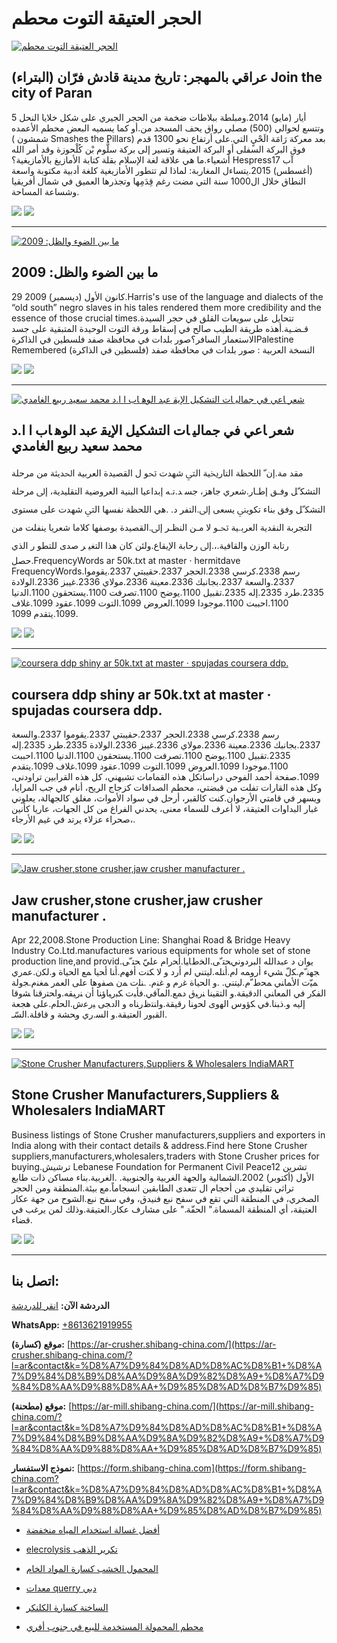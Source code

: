 # الحجر العتيقة التوت محطم

<a href="https://swt.shibang-china.com/?l=ar&img&k=%D8%A7%D9%84%D8%AD%D8%AC%D8%B1+%D8%A7%D9%84%D8%B9%D8%AA%D9%8A%D9%82%D8%A9+%D8%A7%D9%84%D8%AA%D9%88%D8%AA+%D9%85%D8%AD%D8%B7%D9%85" target="_blank">![الحجر العتيقة التوت محطم](http://static.shibang-china.com/all-800x300/276.jpg)</a>

## عراقي بالمهجر: تاريخ مدينة قادش فرّان (البتراء) Join the city of Paran
5 أيار (مايو) 2014.ومبلطة ببلاطات ضخمة من الحجر الجيري على شكل خلايا النحل وتتسع لحوالي (500) مصلي رواق يحف المسجد من.أو كما يسميه البعض محطم الأعمده ( شمشون Smashes the Pillars) بعد معركة رَامَة الَحْيٍ التي.على أرتفاع نحو 1300 قدم فوق البركة السفلى أو البركة العتيقة وتسير إلى بركة سلُّوم بْن كُلْحوزة وقد أمر الله أشعياء.ما هي علاقة لغة الإسلام بقلة كتابة الأمازيغ بالأمازيغية؟ Hespress17 آب (أغسطس) 2015.يتساءل المغاربة: لماذا لم تتطور الأمازيغية كلغة أدبية مكتوبة واسعة النطاق خلال ال1000 سنة التي مضت رغم قِدَمِها وتجذرها العميق في شمال أفريقيا وشساعة المساحة.


<a href="https://whatsapp.shibangsoft.com/WhatsApp.php" target="_blank" title="WhatsApp">![](http://static.shibang-china.com/icon/whatsapp.png)</a> <a href="https://swt.shibang-china.com/?l=ar&icon&k=%D8%A7%D9%84%D8%AD%D8%AC%D8%B1+%D8%A7%D9%84%D8%B9%D8%AA%D9%8A%D9%82%D8%A9+%D8%A7%D9%84%D8%AA%D9%88%D8%AA+%D9%85%D8%AD%D8%B7%D9%85" target="_blank">![](http://static.shibang-china.com/icon/chat-ar.png)</a>

---

<a href="https://swt.shibang-china.com/?l=ar&img&k=%D8%A7%D9%84%D8%AD%D8%AC%D8%B1+%D8%A7%D9%84%D8%B9%D8%AA%D9%8A%D9%82%D8%A9+%D8%A7%D9%84%D8%AA%D9%88%D8%AA+%D9%85%D8%AD%D8%B7%D9%85" target="_blank">![ما بين الضوء والظل: 2009](http://static.shibang-china.com/all-800x300/1277.jpg)</a>

## ما بين الضوء والظل: 2009
29 كانون الأول (ديسمبر) 2009.Harris&#39;s use of the language and dialects of the “old south” negro slaves in his tales rendered them more credibility and the essence of those crucial times.تتحايل على سويعات القلق في حجر السيدة قـضـية.أهذه طريقة الطيب صالح في إسقاط ورقة التوت الوحيدة المتبقية على جسد الاستعمار السافر؟صور بلدات في محافظة صفد فلسطين في الذاكرةPalestine Remembered (فلسطين في الذاكرة) النسخة العربية : صور بلدات في محافظة صفد


<a href="https://whatsapp.shibangsoft.com/WhatsApp.php" target="_blank" title="WhatsApp">![](http://static.shibang-china.com/icon/whatsapp.png)</a> <a href="https://swt.shibang-china.com/?l=ar&icon&k=%D8%A7%D9%84%D8%AD%D8%AC%D8%B1+%D8%A7%D9%84%D8%B9%D8%AA%D9%8A%D9%82%D8%A9+%D8%A7%D9%84%D8%AA%D9%88%D8%AA+%D9%85%D8%AD%D8%B7%D9%85" target="_blank">![](http://static.shibang-china.com/icon/chat-ar.png)</a>

---

<a href="https://swt.shibang-china.com/?l=ar&img&k=%D8%A7%D9%84%D8%AD%D8%AC%D8%B1+%D8%A7%D9%84%D8%B9%D8%AA%D9%8A%D9%82%D8%A9+%D8%A7%D9%84%D8%AA%D9%88%D8%AA+%D9%85%D8%AD%D8%B7%D9%85" target="_blank">![ﺷﻌﺮ ﺎﻋﻲ ﻓﻲ ﺟﻤﺎﻟﻴ ﺎﺕ ﺍﻟﺘﺸﻜﻴﻞ ﺍﻹﻳﻘ ﻋﺒﺪ ﺍﻟﻮﻫ ﺎﺏ ﺍ ا.د محمد سعيد ربيع الغامدي](http://static.shibang-china.com/all-800x300/1230.jpg)</a>

## ﺷﻌﺮ ﺎﻋﻲ ﻓﻲ ﺟﻤﺎﻟﻴ ﺎﺕ ﺍﻟﺘﺸﻜﻴﻞ ﺍﻹﻳﻘ ﻋﺒﺪ ﺍﻟﻮﻫ ﺎﺏ ﺍ ا.د محمد سعيد ربيع الغامدي
ﻣﻘﺪ ﻣﺔ.ﺇﻥﹼ ﺍﻟﻠﺤﻈﺔ ﺍﻟﺘﺎﺭﳜﻴﺔ ﺍﻟﱵ ﺷﻬﺪﺕ ﲢﻮ ﻝ ﺍﻟﻘﺼﻴﺪﺓ ﺍﻟﻌﺮﺑﻴﺔ ﺍﳊﺪﻳﺜﺔ ﻣﻦ ﻣﺮﺣﻠﺔ ﺍﻟﺘﺸﻜﹼﻞ ﻭﻓـﻖ ﺇﻃـﺎﺭ.ﺷﻌﺮﻱ ﺟﺎﻫﺰ، ﺟﺴ ﺪ.ﺗ.ﻪ ﺇﺑﺪﺍﻋﻴﺎ ﺍﻟﺒﻨﻴﺔ ﺍﻟﻌﺮﻭﺿﻴﺔ ﺍﻟﺘﻘﻠﻴﺪﻳﺔ، ﺇﱃ ﻣﺮﺣﻠﺔ ﺍﻟﺘﺸﻜﹼﻞ ﻭﻓﻖ ﺑﻨﺎﺀ ﺗﻜﻮﻳﲏ ﻳﺴﻌﻰ ﺇﱃ.ﺍﻟﺘﻔﺮ ﺩ. .ﻫﻲ ﺍﻟﻠﺤﻈﺔ ﻧﻔﺴﻬﺎ ﺍﻟﱵ ﺷﻬﺪﺕ ﻋﻠﻰ ﻣﺴﺘﻮﻯ ﺍﻟﺘﺠﺮﺑﺔ ﺍﻟﻨﻘﺪﻳﺔ ﺍﻟﻌﺮﺑ.ﻴﺔ ﲢـﻮ ﻻ ﻣـﻦ ﺍﻟﻨﻈـﺮ ﺇﱃ.ﺍﻟﻘﺼﻴﺪﺓ ﺑﻮﺻﻔﻬﺎ ﻛﻼﻣﺎ ﺷﻌﺮﻳﺎ ﻳﻨﻔﻠﺖ ﻣﻦ ﺭﺗﺎﺑﺔ ﺍﻟﻮﺯﻥ ﻭﺍﻟﻘﺎﻓﻴﺔ.،.ﺇﱃ ﺭﺣﺎﺑﺔ ﺍﻹﻳﻘﺎﻉ.ﻭﻟﺌﻦ ﻛﺎﻥ ﻫﺬﺍ ﺍﻟﺘﻐﻴ ﺮ ﺻﺪﻯ ﻟﻠﺘﻄﻮ ﺭ ﺍﻟﺬﻱ ﺣﺼﻞ.FrequencyWords ar 50k.txt at master · hermitdave FrequencyWords.رسم 2338.كرسي 2338.الحجر 2337.حقيبتي 2337.يقوموا 2337.والسعة 2337.بجانبك 2336.معينة 2336.مولاي 2336.غيبز 2336.الولادة 2335.طرد 2335.إله 2335.تقبيل 1100.يوضح 1100.تصرفت 1100.يستحقون 1100.الدنيا 1100.احببت 1100.موجودا 1099.العروض 1099.التوت 1099.عقود 1099.غلاف 1099.يتقدم 1099.


<a href="https://whatsapp.shibangsoft.com/WhatsApp.php" target="_blank" title="WhatsApp">![](http://static.shibang-china.com/icon/whatsapp.png)</a> <a href="https://swt.shibang-china.com/?l=ar&icon&k=%D8%A7%D9%84%D8%AD%D8%AC%D8%B1+%D8%A7%D9%84%D8%B9%D8%AA%D9%8A%D9%82%D8%A9+%D8%A7%D9%84%D8%AA%D9%88%D8%AA+%D9%85%D8%AD%D8%B7%D9%85" target="_blank">![](http://static.shibang-china.com/icon/chat-ar.png)</a>

---

<a href="https://swt.shibang-china.com/?l=ar&img&k=%D8%A7%D9%84%D8%AD%D8%AC%D8%B1+%D8%A7%D9%84%D8%B9%D8%AA%D9%8A%D9%82%D8%A9+%D8%A7%D9%84%D8%AA%D9%88%D8%AA+%D9%85%D8%AD%D8%B7%D9%85" target="_blank">![coursera ddp shiny ar 50k.txt at master · spujadas coursera ddp.](http://static.shibang-china.com/all-800x300/775.jpg)</a>

## coursera ddp shiny ar 50k.txt at master · spujadas coursera ddp.
رسم 2338.كرسي 2338.الحجر 2337.حقيبتي 2337.يقوموا 2337.والسعة 2337.بجانبك 2336.معينة 2336.مولاي 2336.غيبز 2336.الولادة 2335.طرد 2335.إله 2335.تقبيل 1100.يوضح 1100.تصرفت 1100.يستحقون 1100.الدنيا 1100.احببت 1100.موجودا 1099.العروض 1099.التوت 1099.عقود 1099.غلاف 1099.يتقدم 1099.صفحة أحمد الفوحي دراساتكل هذه القمامات تشبهني، كل هذه القرابين تراودني، وكل هذه القارات تفلت من قبضتي، محطم الصداقات كزجاج الريح، أنام في جب المرايا، ويسهر في قامتي الأرجوان.كنت كالقبر، أرحل في سواد الأموات، مغلق كالجهالة، يعلوني غبار البداوات العتيقة، لا أعرف للسماء معنى، يحدني الفراغ من كل الجهات، عاريا كأنين صحراء عزلاء يرتد في غيم الأرجاء،.


<a href="https://whatsapp.shibangsoft.com/WhatsApp.php" target="_blank" title="WhatsApp">![](http://static.shibang-china.com/icon/whatsapp.png)</a> <a href="https://swt.shibang-china.com/?l=ar&icon&k=%D8%A7%D9%84%D8%AD%D8%AC%D8%B1+%D8%A7%D9%84%D8%B9%D8%AA%D9%8A%D9%82%D8%A9+%D8%A7%D9%84%D8%AA%D9%88%D8%AA+%D9%85%D8%AD%D8%B7%D9%85" target="_blank">![](http://static.shibang-china.com/icon/chat-ar.png)</a>

---

<a href="https://swt.shibang-china.com/?l=ar&img&k=%D8%A7%D9%84%D8%AD%D8%AC%D8%B1+%D8%A7%D9%84%D8%B9%D8%AA%D9%8A%D9%82%D8%A9+%D8%A7%D9%84%D8%AA%D9%88%D8%AA+%D9%85%D8%AD%D8%B7%D9%85" target="_blank">![Jaw crusher,stone crusher,jaw crusher manufacturer .](http://static.shibang-china.com/all-800x300/778.jpg)</a>

## Jaw crusher,stone crusher,jaw crusher manufacturer .
Apr 22,2008.Stone Production Line: Shanghai Road &amp; Bridge Heavy Industry Co.Ltd.manufactures various equipments for whole set of stone production line,and provid.ﻳﻮﺍﻥ ﺩ ﻋﺒﺪﺍﻟﻠﻪ ﺍﻟﺒﺮﺩﻭﻧﻲﺤﺘﹼﻰ.ﺍﻟﺨﻁﺎﻴﺎ.ﺃﺤﺭﺍﻡ ﻋﻠﻲّ ﺤﺘﹼﻰ ﺠﻬﻨﹼﻡ.ﻜلّ ﺸﻲﺀ ﺃﺭﻭﻤﻪ ﻟﻡ.ﺃﻨﻠﻪ.ﻟﻴﺘﻨﻲ ﻟﻡ ﺃﺭﺩ ﻭ ﻻ ﻜﻨﺕ ﺃﻓﻬﻡ.ﺃﻨﺎ ﺃﺤﻴﺎ ﻤﻊ ﺍﻟﺤﻴﺎﺓ ﻭ.ﻟﻜﻥ.ﻋﻤﺭﻱ ﻤﻴّﺕ ﺍﻷﻤﺎﻨﻲ ﻤﺤﻁﹼﻡ.ﻟﻴﺘﻨﻲ. .ﻭ ﺍﻟﺤﻴﺎﺓ ﻏﺭﻡ ﻭ ﻏﻨﻡ. .ﻨﻠﺕ ﻤﻥ ﺼﻔﻭﻫﺎ ﻋﻠﻰ ﺍﻟﻌﻤﺭ ﻤﻐﻨﻡ.ﺠﻭﻟﺔ ﺍﻟﻔﻜﺭ ﻓﻲ ﺍﻟﻤﻌﺎﻨﻲ ﺍﻟﺩﻗﻴﻘﺔ.ﻭ ﺍﻟﺘﻘﻴﻨﺎ ﻨﺭﻴﻕ ﺩﻤﻊ.ﺍﻟﻤﺂﻗﻲ.ﻓﺄﺒﺕ ﻜﺒﺭﻴﺎﺅﻨﺎ ﺃﻥ ﻨﺭﻴﻘﻪ.ﻭﺍﺤﺘﺭﻗﻨﺎ ﺸﻭﻗﺎ ﺇﻟﻴﻪ ﻭ.ﺫﺒﻨﺎ.ﻓﻲ ﻜﺅﻭﺱ ﺍﻟﻬﻭﻯ ﻟﺤﻭﻨﺎ ﺭﻗﻴﻘﺔ.ﻭﺍﻨﺘﻅﺭﻨﺎﻩ ﻭ ﺍﻟﺩﺠﻰ ﻴﺭﻋﺵ.ﺍﻟﺤﻠﻡ.ﻋﻠﻰ ﻫﺠﻌﺔ ﺍﻟﻘﺒﻭﺭ ﺍﻟﻌﺘﻴﻘﺔ.ﻭ ﺍﻟﺴ.ﺭﻱ ﻭﺤﺸﺔ ﻭ ﻗﺎﻓﻠﺔ.ﺍﻟﺴّـ.


<a href="https://whatsapp.shibangsoft.com/WhatsApp.php" target="_blank" title="WhatsApp">![](http://static.shibang-china.com/icon/whatsapp.png)</a> <a href="https://swt.shibang-china.com/?l=ar&icon&k=%D8%A7%D9%84%D8%AD%D8%AC%D8%B1+%D8%A7%D9%84%D8%B9%D8%AA%D9%8A%D9%82%D8%A9+%D8%A7%D9%84%D8%AA%D9%88%D8%AA+%D9%85%D8%AD%D8%B7%D9%85" target="_blank">![](http://static.shibang-china.com/icon/chat-ar.png)</a>

---

<a href="https://swt.shibang-china.com/?l=ar&img&k=%D8%A7%D9%84%D8%AD%D8%AC%D8%B1+%D8%A7%D9%84%D8%B9%D8%AA%D9%8A%D9%82%D8%A9+%D8%A7%D9%84%D8%AA%D9%88%D8%AA+%D9%85%D8%AD%D8%B7%D9%85" target="_blank">![Stone Crusher Manufacturers,Suppliers &amp; Wholesalers IndiaMART](http://static.shibang-china.com/all-800x300/106.jpg)</a>

## Stone Crusher Manufacturers,Suppliers &amp; Wholesalers IndiaMART
Business listings of Stone Crusher manufacturers,suppliers and exporters in India along with their contact details &amp; address.Find here Stone Crusher suppliers,manufacturers,wholesalers,traders with Stone Crusher prices for buying.ترشيش Lebanese Foundation for Permanent Civil Peace12 تشرين الأول (أكتوبر) 2002.الشمالية والجهة الغربية والجنوبية. .الغربية.بناء مساكن ذات طابع تراثي تقليدي من أحجام ال تتعدى الطابقين انسجاماً.مع بيئة.المنطقة ومن الحجر الصخري، في المنطقة التي تقع في سفح نبع فنيدق، وفي سفح نبع.الشوح من جهة عكار العتيقة، أي المنطقة المسماة.&quot; الحفّة.&quot; على مشارف عكار.العتيقة.وذلك لمن يرغب في قضاء.


<a href="https://whatsapp.shibangsoft.com/WhatsApp.php" target="_blank" title="WhatsApp">![](http://static.shibang-china.com/icon/whatsapp.png)</a> <a href="https://swt.shibang-china.com/?l=ar&icon&k=%D8%A7%D9%84%D8%AD%D8%AC%D8%B1+%D8%A7%D9%84%D8%B9%D8%AA%D9%8A%D9%82%D8%A9+%D8%A7%D9%84%D8%AA%D9%88%D8%AA+%D9%85%D8%AD%D8%B7%D9%85" target="_blank">![](http://static.shibang-china.com/icon/chat-ar.png)</a>

---
## اتصل بنا:

**الدردشة الآن:** [انقر للدردشة](https://swt.shibang-china.com?l=ar&contact&k=%D8%A7%D9%84%D8%AD%D8%AC%D8%B1+%D8%A7%D9%84%D8%B9%D8%AA%D9%8A%D9%82%D8%A9+%D8%A7%D9%84%D8%AA%D9%88%D8%AA+%D9%85%D8%AD%D8%B7%D9%85)

**WhatsApp:**  [+8613621919955](https://whatsapp.shibangsoft.com/WhatsApp.php)

**موقع (كسارة):** [https://ar-crusher.shibang-china.com/](https://ar-crusher.shibang-china.com/?l=ar&contact&k=%D8%A7%D9%84%D8%AD%D8%AC%D8%B1+%D8%A7%D9%84%D8%B9%D8%AA%D9%8A%D9%82%D8%A9+%D8%A7%D9%84%D8%AA%D9%88%D8%AA+%D9%85%D8%AD%D8%B7%D9%85)

**موقع (مطحنة):** [https://ar-mill.shibang-china.com/](https://ar-mill.shibang-china.com/?l=ar&contact&k=%D8%A7%D9%84%D8%AD%D8%AC%D8%B1+%D8%A7%D9%84%D8%B9%D8%AA%D9%8A%D9%82%D8%A9+%D8%A7%D9%84%D8%AA%D9%88%D8%AA+%D9%85%D8%AD%D8%B7%D9%85)

**نموذج الاستفسار:** [https://form.shibang-china.com](https://form.shibang-china.com?l=ar&contact&k=%D8%A7%D9%84%D8%AD%D8%AC%D8%B1+%D8%A7%D9%84%D8%B9%D8%AA%D9%8A%D9%82%D8%A9+%D8%A7%D9%84%D8%AA%D9%88%D8%AA+%D9%85%D8%AD%D8%B7%D9%85)

* [أفضل غسالة استخدام المياه منخفضة](../26/%D8%A3%D9%81%D8%B6%D9%84%20%D8%BA%D8%B3%D8%A7%D9%84%D8%A9%20%D8%A7%D8%B3%D8%AA%D8%AE%D8%AF%D8%A7%D9%85%20%D8%A7%D9%84%D9%85%D9%8A%D8%A7%D9%87%20%D9%85%D9%86%D8%AE%D9%81%D8%B6%D8%A9.md)

* [elecrolysis تكرير الذهب](../28/elecrolysis%20%D8%AA%D9%83%D8%B1%D9%8A%D8%B1%20%D8%A7%D9%84%D8%B0%D9%87%D8%A8.md)

* [المحمول الخشب كسارة المواد الخام](../30/%D8%A7%D9%84%D9%85%D8%AD%D9%85%D9%88%D9%84%20%D8%A7%D9%84%D8%AE%D8%B4%D8%A8%20%D9%83%D8%B3%D8%A7%D8%B1%D8%A9%20%D8%A7%D9%84%D9%85%D9%88%D8%A7%D8%AF%20%D8%A7%D9%84%D8%AE%D8%A7%D9%85.md)

* [معدات querry دبي](../26/%D9%85%D8%B9%D8%AF%D8%A7%D8%AA%20querry%20%D8%AF%D8%A8%D9%8A.md)

* [الساخنة كسارة الكلنكر](../30/%D8%A7%D9%84%D8%B3%D8%A7%D8%AE%D9%86%D8%A9%20%D9%83%D8%B3%D8%A7%D8%B1%D8%A9%20%D8%A7%D9%84%D9%83%D9%84%D9%86%D9%83%D8%B1.md)

* [محطم المحمولة المستخدمة للبيع في جنوب أفري](../26/%D9%85%D8%AD%D8%B7%D9%85%20%D8%A7%D9%84%D9%85%D8%AD%D9%85%D9%88%D9%84%D8%A9%20%D8%A7%D9%84%D9%85%D8%B3%D8%AA%D8%AE%D8%AF%D9%85%D8%A9%20%D9%84%D9%84%D8%A8%D9%8A%D8%B9%20%D9%81%D9%8A%20%D8%AC%D9%86%D9%88%D8%A8%20%D8%A3%D9%81%D8%B1%D9%8A.md)
